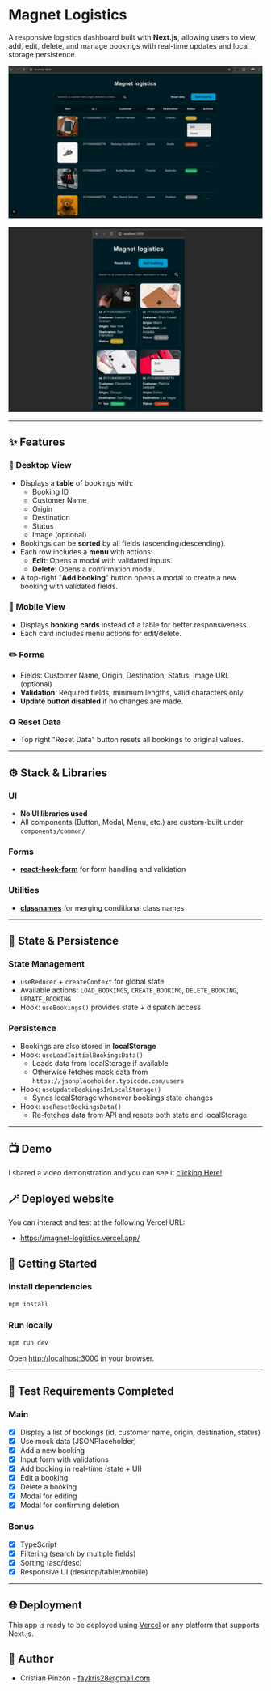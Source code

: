 # Magnet Logistics

A responsive logistics dashboard built with **Next.js**, allowing users to view, add, edit, delete, and manage bookings with real-time updates and local storage persistence.

![Booking Dashboard](./public/demo-desktop.png)

![Booking Dashboard](./public/demo-mobile.png)

---

## ✨ Features

### 📄 Desktop View
- Displays a **table** of bookings with:
    - Booking ID
    - Customer Name
    - Origin
    - Destination
    - Status
    - Image (optional)
- Bookings can be **sorted** by all fields (ascending/descending).
- Each row includes a **menu** with actions:
    - **Edit**: Opens a modal with validated inputs.
    - **Delete**: Opens a confirmation modal.
- A top-right "**Add booking**" button opens a modal to create a new booking with validated fields.

### 📱 Mobile View
- Displays **booking cards** instead of a table for better responsiveness.
- Each card includes menu actions for edit/delete.

### ✏️ Forms
- Fields: Customer Name, Origin, Destination, Status, Image URL (optional)
- **Validation**: Required fields, minimum lengths, valid characters only.
- **Update button disabled** if no changes are made.

### ♻️ Reset Data
- Top right "Reset Data" button resets all bookings to original values.

---

## ⚙️ Stack & Libraries

### UI
- **No UI libraries used**
- All components (Button, Modal, Menu, etc.) are custom-built under `components/common/`

### Forms
- [**react-hook-form**](https://react-hook-form.com/) for form handling and validation

### Utilities
- [**classnames**](https://www.npmjs.com/package/classnames) for merging conditional class names

---

## 🧱 State & Persistence

### State Management
- `useReducer` + `createContext` for global state
- Available actions: `LOAD_BOOKINGS`, `CREATE_BOOKING`, `DELETE_BOOKING`, `UPDATE_BOOKING`
- Hook: `useBookings()` provides state + dispatch access

### Persistence
- Bookings are also stored in **localStorage**
- Hook: `useLoadInitialBookingsData()`
    - Loads data from localStorage if available
    - Otherwise fetches mock data from `https://jsonplaceholder.typicode.com/users`
- Hook: `useUpdateBookingsInLocalStorage()`
    - Syncs localStorage whenever bookings state changes
- Hook: `useResetBookingsData()`
    - Re-fetches data from API and resets both state and localStorage

---

## 📺 Demo
I shared a video demonstration and you can see it [clicking Here!](https://drive.google.com/file/d/1BRTTTzClfVJpFgJyqo1RoogBMlwLreLk/view?usp=sharing)


## 🪄 Deployed website
You can interact and test at the following Vercel URL:
- https://magnet-logistics.vercel.app/

## 🚀 Getting Started

### Install dependencies
```bash
npm install
```

### Run locally
```bash
npm run dev
```
Open [http://localhost:3000](http://localhost:3000) in your browser.

---

## 🔎 Test Requirements Completed

### Main
- [x] Display a list of bookings (id, customer name, origin, destination, status)
- [x] Use mock data (JSONPlaceholder)
- [x] Add a new booking
- [x] Input form with validations
- [x] Add booking in real-time (state + UI)
- [x] Edit a booking
- [x] Delete a booking
- [x] Modal for editing
- [x] Modal for confirming deletion

### Bonus
- [x] TypeScript
- [x] Filtering (search by multiple fields)
- [x] Sorting (asc/desc)
- [x] Responsive UI (desktop/tablet/mobile)

---

## 🌐 Deployment
This app is ready to be deployed using [Vercel](https://vercel.com) or any platform that supports Next.js.

## 👤 Author
- Cristian Pinzón - faykris28@gmail.com